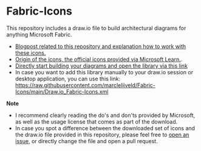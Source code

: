 # Fabric-Icons
This repository includes a draw.io file to build architectural diagrams for anything Microsoft Fabric. 
- [Blogpost related to this repository and explanation how to work with these icons.](https://data-marc.com/2023/07/10/build-architectural-diagrams-for-microsoft-fabric/)
- [Origin of the icons, the official icons provided via Microsoft Learn.](https://learn.microsoft.com/en-us/fabric/get-started/icons). 
- [Directly start building your diagrams and open the library via this link](https://app.diagrams.net/?splash=0&clibs=Uhttps%3A%2F%2Fraw.githubusercontent.com%2Fmarclelijveld%2FFabric-Icons%2Fmaster%2FDraw.io_Fabric-Icons.xml)
- In case you want to add this library manually to your draw.io session or desktop application, you can use this link: https://raw.githubusercontent.com/marclelijveld/Fabric-Icons/main/Draw.io_Fabric-Icons.xml 

 **Note**
- I recommend clearly reading the do's and don'ts provided by Microsoft, as well as the usage license that comes as part of the download. 
- In case you spot a difference between the downloaded set of icons and the draw.io file provided in this repository, please feel free to [open an issue](https://github.com/marclelijveld/Fabric-Icons/issues/new), or directly change the file and open a pull request.

